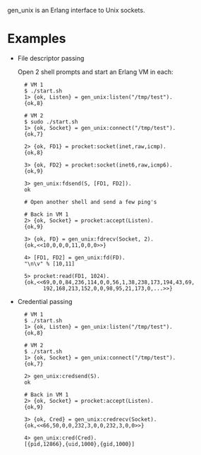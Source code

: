 gen\_unix is an Erlang interface to Unix sockets.

Examples
========

* File descriptor passing

  Open 2 shell prompts and start an Erlang VM in each:

        # VM 1
        $ ./start.sh
        1> {ok, Listen} = gen_unix:listen("/tmp/test").
        {ok,8}

        # VM 2
        $ sudo ./start.sh
        1> {ok, Socket} = gen_unix:connect("/tmp/test").
        {ok,7}

        2> {ok, FD1} = procket:socket(inet,raw,icmp).
        {ok,8}

        3> {ok, FD2} = procket:socket(inet6,raw,icmp6).
        {ok,9}

        3> gen_unix:fdsend(S, [FD1, FD2]).
        ok

        # Open another shell and send a few ping's

        # Back in VM 1
        2> {ok, Socket} = procket:accept(Listen).
        {ok,9}

        3> {ok, FD} = gen_unix:fdrecv(Socket, 2).
        {ok,<<10,0,0,0,11,0,0,0>>}

        4> [FD1, FD2] = gen_unix:fd(FD).
        "\n\v" % [10,11]

        5> procket:read(FD1, 1024).
        {ok,<<69,0,0,84,236,114,0,0,56,1,38,238,173,194,43,69,
              192,168,213,152,0,0,98,95,21,173,0,...>>}

* Credential passing

        # VM 1
        $ ./start.sh
        1> {ok, Listen} = gen_unix:listen("/tmp/test").
        {ok,8}

        # VM 2
        $ ./start.sh
        1> {ok, Socket} = gen_unix:connect("/tmp/test").
        {ok,7}

        2> gen_unix:credsend(S).
        ok

        # Back in VM 1
        2> {ok, Socket} = procket:accept(Listen).
        {ok,9}

        3> {ok, Cred} = gen_unix:credrecv(Socket).
        {ok,<<66,50,0,0,232,3,0,0,232,3,0,0>>}

        4> gen_unix:cred(Cred).
        [{pid,12866},{uid,1000},{gid,1000}]
